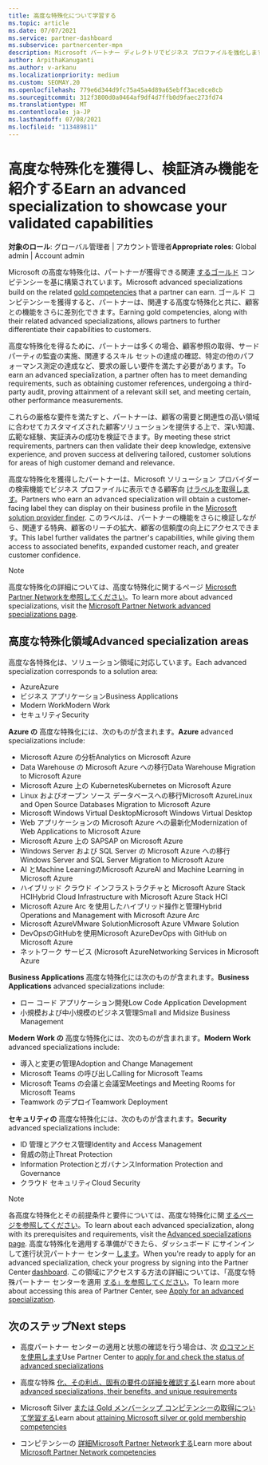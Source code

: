 ```yaml
---
title: 高度な特殊化について学習する
ms.topic: article
ms.date: 07/07/2021
ms.service: partner-dashboard
ms.subservice: partnercenter-mpn
description: Microsoft パートナー ディレクトリでビジネス プロファイルを強化します。 既存の Gold および Silver コンピテンシーと共に取得できる高度な特殊化について説明します。
author: ArpithaKanuganti
ms.author: v-arkanu
ms.localizationpriority: medium
ms.custom: SEOMAY.20
ms.openlocfilehash: 779e6d344d9fc75a45a4d89a65ebff3ace8ce8cb
ms.sourcegitcommit: 312f3800d0a0464af9df4d7ffb0d9faec273fd74
ms.translationtype: MT
ms.contentlocale: ja-JP
ms.lasthandoff: 07/08/2021
ms.locfileid: "113489811"
---
```

# <a name="earn-an-advanced-specialization-to-showcase-your-validated-capabilities"></a><span data-ttu-id="2ec20-104">高度な特殊化を獲得し、検証済み機能を紹介する</span><span class="sxs-lookup"><span data-stu-id="2ec20-104">Earn an advanced specialization to showcase your validated capabilities</span></span>

<span data-ttu-id="2ec20-105">**対象のロール**: グローバル管理者 | アカウント管理者</span><span class="sxs-lookup"><span data-stu-id="2ec20-105">**Appropriate roles**: Global admin | Account admin</span></span>

<span data-ttu-id="2ec20-106">Microsoft の高度な特殊化は、パートナーが獲得できる関連 [するゴールド](learn-about-competencies.md) コンピテンシーを基に構築されています。</span><span class="sxs-lookup"><span data-stu-id="2ec20-106">Microsoft advanced specializations build on the related [gold competencies](learn-about-competencies.md) that a partner can earn.</span></span> <span data-ttu-id="2ec20-107">ゴールド コンピテンシーを獲得すると、パートナーは、関連する高度な特殊化と共に、顧客との機能をさらに差別化できます。</span><span class="sxs-lookup"><span data-stu-id="2ec20-107">Earning gold competencies, along with their related advanced specializations, allows partners to further differentiate their capabilities to customers.</span></span>

<span data-ttu-id="2ec20-108">高度な特殊化を得るために、パートナーは多くの場合、顧客参照の取得、サードパーティの監査の実施、関連するスキル セットの達成の確認、特定の他のパフォーマンス測定の達成など、要求の厳しい要件を満たす必要があります。</span><span class="sxs-lookup"><span data-stu-id="2ec20-108">To earn an advanced specialization, a partner often has to meet demanding requirements, such as obtaining customer references, undergoing a third-party audit, proving attainment of a relevant skill set, and meeting certain, other performance measurements.</span></span>

<span data-ttu-id="2ec20-109">これらの厳格な要件を満たすと、パートナーは、顧客の需要と関連性の高い領域に合わせてカスタマイズされた顧客ソリューションを提供する上で、深い知識、広範な経験、実証済みの成功を検証できます。</span><span class="sxs-lookup"><span data-stu-id="2ec20-109">By meeting these strict requirements, partners can then validate their deep knowledge, extensive experience, and proven success at delivering tailored, customer solutions for areas of high customer demand and relevance.</span></span>

<span data-ttu-id="2ec20-110">高度な特殊化を獲得したパートナーは、Microsoft ソリューション プロバイダー の検索機能でビジネス プロファイルに表示できる顧客向 [けラベルを取得します](https://www.microsoft.com/solution-providers/home)。</span><span class="sxs-lookup"><span data-stu-id="2ec20-110">Partners who earn an advanced specialization will obtain a customer-facing label they can display on their business profile in the [Microsoft solution provider finder](https://www.microsoft.com/solution-providers/home).</span></span> <span data-ttu-id="2ec20-111">このラベルは、パートナーの機能をさらに検証しながら、関連する特典、顧客のリーチの拡大、顧客の信頼度の向上にアクセスできます。</span><span class="sxs-lookup"><span data-stu-id="2ec20-111">This label further validates the partner's capabilities, while giving them access to associated benefits, expanded customer reach, and greater customer confidence.</span></span>

> [!NOTE]
> <span data-ttu-id="2ec20-112">高度な特殊化の詳細については、高度な特殊化に関するページ [Microsoft Partner Networkを参照してください](https://partner.microsoft.com/membership/advanced-specialization)。</span><span class="sxs-lookup"><span data-stu-id="2ec20-112">To learn more about advanced specializations, visit the [Microsoft Partner Network advanced specializations page](https://partner.microsoft.com/membership/advanced-specialization).</span></span>

## <a name="advanced-specialization-areas"></a><span data-ttu-id="2ec20-113">高度な特殊化領域</span><span class="sxs-lookup"><span data-stu-id="2ec20-113">Advanced specialization areas</span></span>

<span data-ttu-id="2ec20-114">高度な各特殊化は、ソリューション領域に対応しています。</span><span class="sxs-lookup"><span data-stu-id="2ec20-114">Each advanced specialization corresponds to a solution area:</span></span>

- <span data-ttu-id="2ec20-115">Azure</span><span class="sxs-lookup"><span data-stu-id="2ec20-115">Azure</span></span>
- <span data-ttu-id="2ec20-116">ビジネス アプリケーション</span><span class="sxs-lookup"><span data-stu-id="2ec20-116">Business Applications</span></span>
- <span data-ttu-id="2ec20-117">Modern Work</span><span class="sxs-lookup"><span data-stu-id="2ec20-117">Modern Work</span></span>
- <span data-ttu-id="2ec20-118">セキュリティ</span><span class="sxs-lookup"><span data-stu-id="2ec20-118">Security</span></span>

<span data-ttu-id="2ec20-119">**Azure の** 高度な特殊化には、次のものが含まれます。</span><span class="sxs-lookup"><span data-stu-id="2ec20-119">**Azure** advanced specializations include:</span></span>

- <span data-ttu-id="2ec20-120">Microsoft Azure の分析</span><span class="sxs-lookup"><span data-stu-id="2ec20-120">Analytics on Microsoft Azure</span></span>
- <span data-ttu-id="2ec20-121">Data Warehouse の Microsoft Azure への移行</span><span class="sxs-lookup"><span data-stu-id="2ec20-121">Data Warehouse Migration to Microsoft Azure</span></span>
- <span data-ttu-id="2ec20-122">Microsoft Azure 上の Kubernetes</span><span class="sxs-lookup"><span data-stu-id="2ec20-122">Kubernetes on Microsoft Azure</span></span>
- <span data-ttu-id="2ec20-123">Linux およびオープン ソース データベースへの移行Microsoft Azure</span><span class="sxs-lookup"><span data-stu-id="2ec20-123">Linux and Open Source Databases Migration to Microsoft Azure</span></span>
- <span data-ttu-id="2ec20-124">Microsoft Windows Virtual Desktop</span><span class="sxs-lookup"><span data-stu-id="2ec20-124">Microsoft Windows Virtual Desktop</span></span>
- <span data-ttu-id="2ec20-125">Web アプリケーションの Microsoft Azure への最新化</span><span class="sxs-lookup"><span data-stu-id="2ec20-125">Modernization of Web Applications to Microsoft Azure</span></span>
- <span data-ttu-id="2ec20-126">Microsoft Azure 上の SAP</span><span class="sxs-lookup"><span data-stu-id="2ec20-126">SAP on Microsoft Azure</span></span>
- <span data-ttu-id="2ec20-127">Windows Server および SQL Server の Microsoft Azure への移行</span><span class="sxs-lookup"><span data-stu-id="2ec20-127">Windows Server and SQL Server Migration to Microsoft Azure</span></span>
- <span data-ttu-id="2ec20-128">AI とMachine LearningのMicrosoft Azure</span><span class="sxs-lookup"><span data-stu-id="2ec20-128">AI and Machine Learning in Microsoft Azure</span></span>
- <span data-ttu-id="2ec20-129">ハイブリッド クラウド インフラストラクチャと Microsoft Azure Stack HCI</span><span class="sxs-lookup"><span data-stu-id="2ec20-129">Hybrid Cloud Infrastructure with Microsoft Azure Stack HCI</span></span>
- <span data-ttu-id="2ec20-130">Microsoft Azure Arc を使用したハイブリッド操作と管理</span><span class="sxs-lookup"><span data-stu-id="2ec20-130">Hybrid Operations and Management with Microsoft Azure Arc</span></span>
- <span data-ttu-id="2ec20-131">Microsoft AzureVMware Solution</span><span class="sxs-lookup"><span data-stu-id="2ec20-131">Microsoft Azure VMware Solution</span></span>
- <span data-ttu-id="2ec20-132">DevOpsのGitHubを使用Microsoft Azure</span><span class="sxs-lookup"><span data-stu-id="2ec20-132">DevOps with GitHub on Microsoft Azure</span></span>
- <span data-ttu-id="2ec20-133">ネットワーク サービス (Microsoft Azure</span><span class="sxs-lookup"><span data-stu-id="2ec20-133">Networking Services in Microsoft Azure</span></span>


<span data-ttu-id="2ec20-134">**Business Applications** 高度な特殊化には次のものが含まれます。</span><span class="sxs-lookup"><span data-stu-id="2ec20-134">**Business Applications** advanced specializations include:</span></span>

- <span data-ttu-id="2ec20-135">ロー コード アプリケーション開発</span><span class="sxs-lookup"><span data-stu-id="2ec20-135">Low Code Application Development</span></span>
- <span data-ttu-id="2ec20-136">小規模および中小規模のビジネス管理</span><span class="sxs-lookup"><span data-stu-id="2ec20-136">Small and Midsize Business Management</span></span>

<span data-ttu-id="2ec20-137">**Modern Work の** 高度な特殊化には、次のものが含まれます。</span><span class="sxs-lookup"><span data-stu-id="2ec20-137">**Modern Work** advanced specializations include:</span></span>

- <span data-ttu-id="2ec20-138">導入と変更の管理</span><span class="sxs-lookup"><span data-stu-id="2ec20-138">Adoption and Change Management</span></span>
- <span data-ttu-id="2ec20-139">Microsoft Teams の呼び出し</span><span class="sxs-lookup"><span data-stu-id="2ec20-139">Calling for Microsoft Teams</span></span>
- <span data-ttu-id="2ec20-140">Microsoft Teams の会議と会議室</span><span class="sxs-lookup"><span data-stu-id="2ec20-140">Meetings and Meeting Rooms for Microsoft Teams</span></span>
- <span data-ttu-id="2ec20-141">Teamwork のデプロイ</span><span class="sxs-lookup"><span data-stu-id="2ec20-141">Teamwork Deployment</span></span>

<span data-ttu-id="2ec20-142">**セキュリティの** 高度な特殊化には、次のものが含まれます。</span><span class="sxs-lookup"><span data-stu-id="2ec20-142">**Security** advanced specializations include:</span></span>

- <span data-ttu-id="2ec20-143">ID 管理とアクセス管理</span><span class="sxs-lookup"><span data-stu-id="2ec20-143">Identity and Access Management</span></span>
- <span data-ttu-id="2ec20-144">脅威の防止</span><span class="sxs-lookup"><span data-stu-id="2ec20-144">Threat Protection</span></span>
- <span data-ttu-id="2ec20-145">Information Protectionとガバナンス</span><span class="sxs-lookup"><span data-stu-id="2ec20-145">Information Protection and Governance</span></span>
- <span data-ttu-id="2ec20-146">クラウド セキュリティ</span><span class="sxs-lookup"><span data-stu-id="2ec20-146">Cloud Security</span></span>

> [!NOTE]
> <span data-ttu-id="2ec20-147">各高度な特殊化とその前提条件と要件については、高度な特殊化に関 [するページを参照してください](https://partner.microsoft.com/membership/advanced-specialization)。</span><span class="sxs-lookup"><span data-stu-id="2ec20-147">To learn about each advanced specialization, along with its prerequisites and requirements, visit the [Advanced specializations page](https://partner.microsoft.com/membership/advanced-specialization).</span></span> <span data-ttu-id="2ec20-148">高度な特殊化を適用する準備ができたら、ダッシュボード にサインインして進行状況パートナー センター [します](https://partner.microsoft.com/dashboard)。</span><span class="sxs-lookup"><span data-stu-id="2ec20-148">When you're ready to apply for an advanced specialization, check your progress by signing into the Partner Center [dashboard](https://partner.microsoft.com/dashboard).</span></span> <span data-ttu-id="2ec20-149">この領域にアクセスする方法の詳細については、「高度な特殊パートナー センターを適用 [する」を参照してください](advanced-specializations-apply.md)。</span><span class="sxs-lookup"><span data-stu-id="2ec20-149">To learn more about accessing this area of Partner Center, see [Apply for an advanced specialization](advanced-specializations-apply.md).</span></span>

## <a name="next-steps"></a><span data-ttu-id="2ec20-150">次のステップ</span><span class="sxs-lookup"><span data-stu-id="2ec20-150">Next steps</span></span>

- <span data-ttu-id="2ec20-151">高度パートナー センターの適用と状態の確認を行う場合は、次 [のコマンドを使用します](advanced-specializations-apply.md)</span><span class="sxs-lookup"><span data-stu-id="2ec20-151">Use Partner Center to [apply for and check the status of advanced specializations](advanced-specializations-apply.md)</span></span>

- <span data-ttu-id="2ec20-152">高度な特殊 [化、その利点、固有の要件の詳細を確認する](https://partner.microsoft.com/membership/advanced-specialization)</span><span class="sxs-lookup"><span data-stu-id="2ec20-152">Learn more about [advanced specializations, their benefits, and unique requirements](https://partner.microsoft.com/membership/advanced-specialization)</span></span>

- <span data-ttu-id="2ec20-153">Microsoft Silver [または Gold メンバーシップ コンピテンシーの取得について学習する](learn-about-competencies.md)</span><span class="sxs-lookup"><span data-stu-id="2ec20-153">Learn about [attaining Microsoft silver or gold membership competencies](learn-about-competencies.md)</span></span>

- <span data-ttu-id="2ec20-154">コンピテンシーの [詳細Microsoft Partner Networkする](https://partner.microsoft.com/membership/competencies)</span><span class="sxs-lookup"><span data-stu-id="2ec20-154">Learn more about [Microsoft Partner Network competencies](https://partner.microsoft.com/membership/competencies)</span></span>